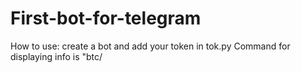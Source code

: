 # First-bot-for-telegram
How to use: create a bot and add your token in tok.py 
Command for displaying info is "btc/
